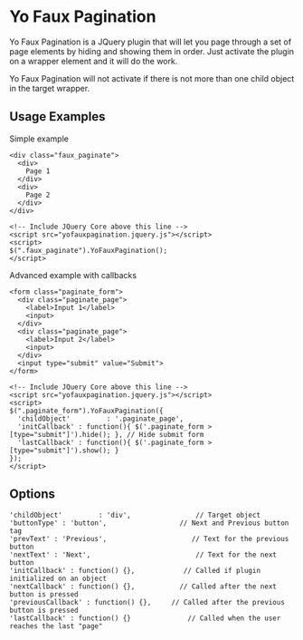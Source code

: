 # Yo Faux Pagination
Yo Faux Pagination is a JQuery plugin that will let you page through a set of page elements by hiding and showing them in order. Just activate the plugin on a wrapper element and it will do the work.

Yo Faux Pagination will not activate if there is not more than one child object in the target wrapper.

## Usage Examples
Simple example
```
<div class="faux_paginate">
  <div>
    Page 1
  </div>
  <div>
    Page 2
  </div>
</div>

<!-- Include JQuery Core above this line -->
<script src="yofauxpagination.jquery.js"></script>
<script>
$(".faux_paginate").YoFauxPagination();
</script>
```

Advanced example with callbacks
```
<form class="paginate_form">
  <div class="paginate_page">
    <label>Input 1</label>
    <input>
  </div>
  <div class="paginate_page">
    <label>Input 2</label>
    <input>
  </div>
  <input type="submit" value="Submit">
</form>

<!-- Include JQuery Core above this line -->
<script src="yofauxpagination.jquery.js"></script>
<script>
$(".paginate_form").YoFauxPagination({
  'childObject'         : '.paginate_page',
  'initCallback' : function(){ $('.paginate_form > [type="submit"]').hide(); }, // Hide submit form
  'lastCallback' : function(){ $('.paginate_form > [type="submit"]').show(); } 
});
</script>
```

## Options
```
'childObject'         : 'div',                // Target object
'buttonType' : 'button',                  // Next and Previous button tag
'prevText' : 'Previous',                     // Text for the previous button
'nextText' : 'Next',                          // Text for the next button
'initCallback' : function() {},            // Called if plugin initialized on an object
'nextCallback' : function() {},           // Called after the next button is pressed
'previousCallback' : function() {},     // Called after the previous button is pressed
'lastCallback' : function() {}              // Called when the user reaches the last "page"
```